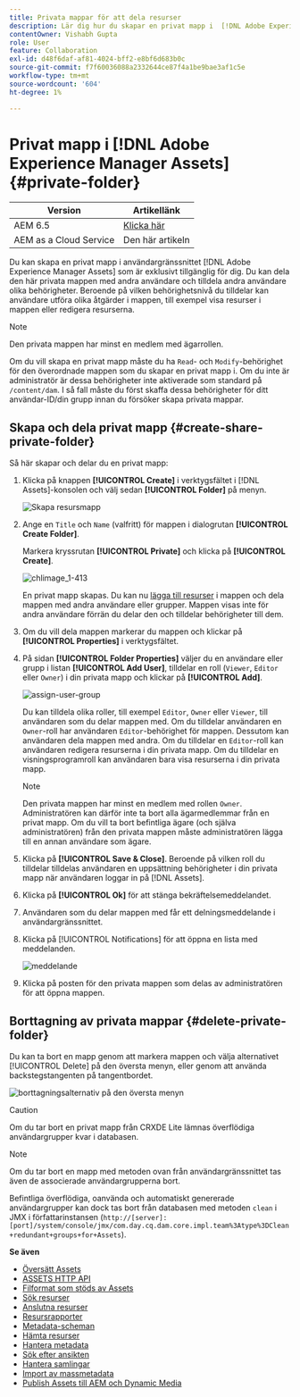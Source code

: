 ```yaml
---
title: Privata mappar för att dela resurser
description: Lär dig hur du skapar en privat mapp i  [!DNL Adobe Experience Manager Assets]  och delar den med andra användare och tilldelar olika behörigheter till dem.
contentOwner: Vishabh Gupta
role: User
feature: Collaboration
exl-id: d48f6daf-af81-4024-bff2-e8bf6d683b0c
source-git-commit: f7f60036088a2332644ce87f4a1be9bae3af1c5e
workflow-type: tm+mt
source-wordcount: '604'
ht-degree: 1%

---
```


# Privat mapp i [!DNL Adobe Experience Manager Assets] {#private-folder}

| Version | Artikellänk |
| -------- | ---------------------------- |
| AEM 6.5 | [Klicka här](https://experienceleague.adobe.com/docs/experience-manager-65/assets/managing/private-folder.html?lang=en) |
| AEM as a Cloud Service | Den här artikeln |

Du kan skapa en privat mapp i användargränssnittet [!DNL Adobe Experience Manager Assets] som är exklusivt tillgänglig för dig. Du kan dela den här privata mappen med andra användare och tilldela andra användare olika behörigheter. Beroende på vilken behörighetsnivå du tilldelar kan användare utföra olika åtgärder i mappen, till exempel visa resurser i mappen eller redigera resurserna.

>[!NOTE]
>
>Den privata mappen har minst en medlem med ägarrollen.
>
>Om du vill skapa en privat mapp måste du ha `Read`- och `Modify`-behörighet för den överordnade mappen som du skapar en privat mapp i. Om du inte är administratör är dessa behörigheter inte aktiverade som standard på `/content/dam`. I så fall måste du först skaffa dessa behörigheter för ditt användar-ID/din grupp innan du försöker skapa privata mappar.

## Skapa och dela privat mapp  {#create-share-private-folder}

Så här skapar och delar du en privat mapp:

1. Klicka på knappen **[!UICONTROL Create]** i verktygsfältet i [!DNL Assets]-konsolen och välj sedan **[!UICONTROL Folder]** på menyn.

   ![Skapa resursmapp](assets/create-folder.png)

1. Ange en `Title` och `Name` (valfritt) för mappen i dialogrutan **[!UICONTROL Create Folder]**.

   Markera kryssrutan **[!UICONTROL Private]** och klicka på **[!UICONTROL Create]**.

   ![chlimage_1-413](assets/create-private-folder.png)

   En privat mapp skapas. Du kan nu [lägga till resurser](add-assets.md#upload-assets) i mappen och dela mappen med andra användare eller grupper. Mappen visas inte för andra användare förrän du delar den och tilldelar behörigheter till dem.

1. Om du vill dela mappen markerar du mappen och klickar på **[!UICONTROL Properties]** i verktygsfältet.

1. På sidan **[!UICONTROL Folder Properties]** väljer du en användare eller grupp i listan **[!UICONTROL Add User]**, tilldelar en roll (`Viewer`, `Editor` eller `Owner`) i din privata mapp och klickar på **[!UICONTROL Add]**.

   ![assign-user-group](assets/assign-permissions-private-folder.png)

   Du kan tilldela olika roller, till exempel `Editor`, `Owner` eller `Viewer`, till användaren som du delar mappen med. Om du tilldelar användaren en `Owner`-roll har användaren `Editor`-behörighet för mappen. Dessutom kan användaren dela mappen med andra. Om du tilldelar en `Editor`-roll kan användaren redigera resurserna i din privata mapp. Om du tilldelar en visningsprogramroll kan användaren bara visa resurserna i din privata mapp.

   >[!NOTE]
   >
   >Den privata mappen har minst en medlem med rollen `Owner`. Administratören kan därför inte ta bort alla ägarmedlemmar från en privat mapp. Om du vill ta bort befintliga ägare (och själva administratören) från den privata mappen måste administratören lägga till en annan användare som ägare.

1. Klicka på **[!UICONTROL Save & Close]**. Beroende på vilken roll du tilldelar tilldelas användaren en uppsättning behörigheter i din privata mapp när användaren loggar in på [!DNL Assets].
1. Klicka på **[!UICONTROL Ok]** för att stänga bekräftelsemeddelandet.
1. Användaren som du delar mappen med får ett delningsmeddelande i användargränssnittet.

1. Klicka på [!UICONTROL Notifications] för att öppna en lista med meddelanden.

   ![meddelande](assets/notification-icon.png)

1. Klicka på posten för den privata mappen som delas av administratören för att öppna mappen.

## Borttagning av privata mappar {#delete-private-folder}

Du kan ta bort en mapp genom att markera mappen och välja alternativet [!UICONTROL Delete] på den översta menyn, eller genom att använda backstegstangenten på tangentbordet.

![borttagningsalternativ på den översta menyn](assets/delete-option.png)

>[!CAUTION]
>
>Om du tar bort en privat mapp från CRXDE Lite lämnas överflödiga användargrupper kvar i databasen.

>[!NOTE]
>
>Om du tar bort en mapp med metoden ovan från användargränssnittet tas även de associerade användargrupperna bort.
>
>Befintliga överflödiga, oanvända och automatiskt genererade användargrupper kan dock tas bort från databasen med metoden `clean` i JMX i författarinstansen (`http://[server]:[port]/system/console/jmx/com.day.cq.dam.core.impl.team%3Atype%3DClean+redundant+groups+for+Assets`).

**Se även**

* [Översätt Assets](translate-assets.md)
* [ASSETS HTTP API](mac-api-assets.md)
* [Filformat som stöds av Assets](file-format-support.md)
* [Sök resurser](search-assets.md)
* [Anslutna resurser](use-assets-across-connected-assets-instances.md)
* [Resursrapporter](asset-reports.md)
* [Metadata-scheman](metadata-schemas.md)
* [Hämta resurser](download-assets-from-aem.md)
* [Hantera metadata](manage-metadata.md)
* [Sök efter ansikten](search-facets.md)
* [Hantera samlingar](manage-collections.md)
* [Import av massmetadata](metadata-import-export.md)
* [Publish Assets till AEM och Dynamic Media](/help/assets/publish-assets-to-aem-and-dm.md)
